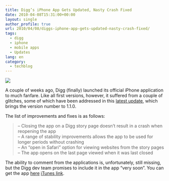 ```yaml
---
title: Digg’s iPhone App Gets Updated, Nasty Crash Fixed
date: 2010-04-08T15:31:00+00:00
layout: single
author_profile: true
url: 2010/04/08/diggs-iphone-app-gets-updated-nasty-crash-fixed/
tags:
  - digg
  - iphone
  - mobile apps
  - Updates
lang: en
category: 
  - techblog
---
```

[![](http://1.bp.blogspot.com/_vaUVXcmC3OI/S73vCQKAdsI/AAAAAAAAB1g/U8D6QWLq27c/s200/digg_app_store.jpg)](http://1.bp.blogspot.com/_vaUVXcmC3OI/S73vCQKAdsI/AAAAAAAAB1g/U8D6QWLq27c/s1600/digg_app_store.jpg)

A couple of weeks ago, Digg (finally) launched its official iPhone application to much fanfare. Like all first versions, however, it suffered from a couple of glitches, some of which have been addressed in this [latest update](http://about.digg.com/blog/update-diggs-iphone-app), which brings the version number to 1.1.0.

The list of improvements and fixes is as follows:

> – Closing the app on a Digg story page doesn’t result in a crash when reopening the app  
> – A range of stability improvements allows the app to be used for longer periods without crashing  
> – An “open in Safari” option for viewing websites from the story pages  
> – The app opens on the last page viewed when it was last closed

The ability to comment from the applications is, unfortunately, still missing, but the Digg dev team promises to include it in the app “very soon”. You can get the app [here](itms://itunes.apple.com/us/app/digg/id362872995?mt=8) [iTunes link](itms://itunes.apple.com/us/app/digg/id362872995?mt=8).
